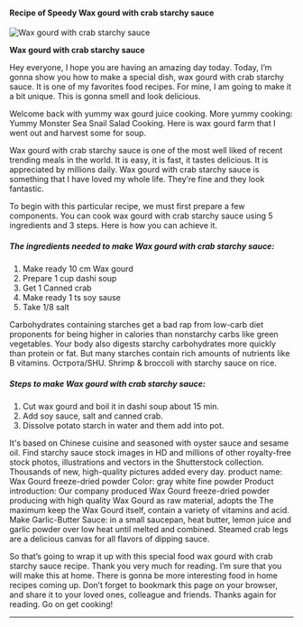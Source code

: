             

#### Recipe of Speedy Wax gourd with crab starchy sauce

![Wax gourd with crab starchy sauce](https://img-global.cpcdn.com/recipes/1d04f52043d907d3/751x532cq70/wax-gourd-with-crab-starchy-sauce-recipe-main-photo.jpg)

**Wax gourd with crab starchy sauce**

Hey everyone, I hope you are having an amazing day today. Today, I’m gonna show you how to make a special dish, wax gourd with crab starchy sauce. It is one of my favorites food recipes. For mine, I am going to make it a bit unique. This is gonna smell and look delicious.

Welcome back with yummy wax gourd juice cooking. More yummy cooking: Yummy Monster Sea Snail Salad Cooking. Here is wax gourd farm that I went out and harvest some for soup.

Wax gourd with crab starchy sauce is one of the most well liked of recent trending meals in the world. It is easy, it is fast, it tastes delicious. It is appreciated by millions daily. Wax gourd with crab starchy sauce is something that I have loved my whole life. They’re fine and they look fantastic.

To begin with this particular recipe, we must first prepare a few components. You can cook wax gourd with crab starchy sauce using 5 ingredients and 3 steps. Here is how you can achieve it.

##### The ingredients needed to make Wax gourd with crab starchy sauce:

1.  Make ready 10 cm Wax gourd
2.  Prepare 1 cup dashi soup
3.  Get 1 Canned crab
4.  Make ready 1 ts soy sause
5.  Take 1/8 salt

Carbohydrates containing starches get a bad rap from low-carb diet proponents for being higher in calories than nonstarchy carbs like green vegetables. Your body also digests starchy carbohydrates more quickly than protein or fat. But many starches contain rich amounts of nutrients like B vitamins. Острота/SHU. Shrimp & broccoli with starchy sauce on rice.

##### Steps to make Wax gourd with crab starchy sauce:

1.  Cut wax gourd and boil it in dashi soup about 15 min.
2.  Add soy sauce, salt and canned crab.
3.  Dissolve potato starch in water and them add into pot.

It's based on Chinese cuisine and seasoned with oyster sauce and sesame oil. Find starchy sauce stock images in HD and millions of other royalty-free stock photos, illustrations and vectors in the Shutterstock collection. Thousands of new, high-quality pictures added every day. product name: Wax Gourd freeze-dried powder Color: gray white fine powder Product introduction: Our company produced Wax Gourd freeze-dried powder producing with high quality Wax Gourd as raw material, adopts the The maximum keep the Wax Gourd itself, contain a variety of vitamins and acid. Make Garlic-Butter Sauce: in a small saucepan, heat butter, lemon juice and garlic powder over low heat until melted and combined. Steamed crab legs are a delicious canvas for all flavors of dipping sauce.

So that’s going to wrap it up with this special food wax gourd with crab starchy sauce recipe. Thank you very much for reading. I’m sure that you will make this at home. There is gonna be more interesting food in home recipes coming up. Don’t forget to bookmark this page on your browser, and share it to your loved ones, colleague and friends. Thanks again for reading. Go on get cooking!

* * *
